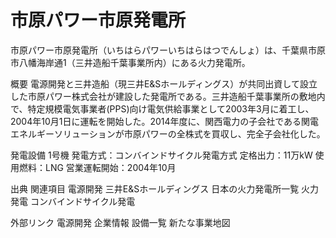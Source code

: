 # 市原パワー市原発電所

市原パワー市原発電所（いちはらパワーいちはらはつでんしょ）は、千葉県市原市八幡海岸通1（三井造船千葉事業所内）にある火力発電所。

概要
電源開発と三井造船（現三井E&Sホールディングス）が共同出資して設立した市原パワー株式会社が建設した発電所である。三井造船千葉事業所の敷地内で、特定規模電気事業者(PPS)向け電気供給事業として2003年3月に着工し、2004年10月1日に運転を開始した。2014年度に、関西電力の子会社である関電エネルギーソリューションが市原パワーの全株式を買収し、完全子会社化した。

発電設備
1号機
発電方式：コンバインドサイクル発電方式
定格出力：11万kW
使用燃料：LNG
営業運転開始：2004年10月

出典
関連項目
電源開発
三井E&Sホールディングス
日本の火力発電所一覧
火力発電
コンバインドサイクル発電

外部リンク
電源開発 企業情報 設備一覧 新たな事業地図
